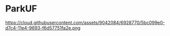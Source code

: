 # ParkUF
https://cloud.githubusercontent.com/assets/9042084/6928770/5bc099e0-d7c4-11e4-9693-f6d57751fa2e.png

